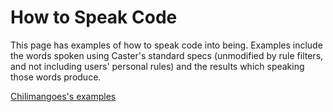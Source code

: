 # How to Speak Code

This page has examples of how to speak code into being. Examples include the words spoken using Caster's standard specs (unmodified by rule filters, and not including users' personal rules) and the results which speaking those words produce.

[Chilimangoes's examples](speaking/examples1)

